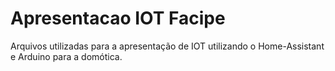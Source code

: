 # Apresentacao IOT Facipe
Arquivos utilizadas para a apresentação de IOT utilizando o Home-Assistant e Arduino para a domótica.
